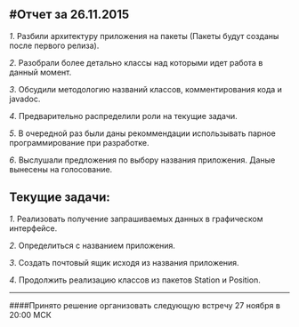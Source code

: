 #Отчет за 26.11.2015
--------------------

*1*. Разбили архитектуру приложения на пакеты (Пакеты будут созданы после первого релиза).

*2*. Разобрали более детально классы над которыми идет работа в данный момент.

*3*. Обсудили методологию названий классов, комментирования кода и javadoc.

*4*. Предварительно распределили роли на текущие задачи.

*5*. В очередной раз были даны рекоммендации использывать парное программирование при разработке.

*6*. Выслушали предложения по выбору названия приложения. Даные вынесены на голосование.


**Текущие задачи:**
-------------------

*1*. Реализовать получение запрашиваемых данных в графическом интерфейсе.

*2*. Определиться с названием приложения.

*3*. Создать почтовый ящик исходя из названия приложения.

*4*. Продолжить реализацию классов из пакетов Station и Position.


---------------------------------------
####Принято решение организовать следующую встречу 27 ноября в 20:00 МСК
